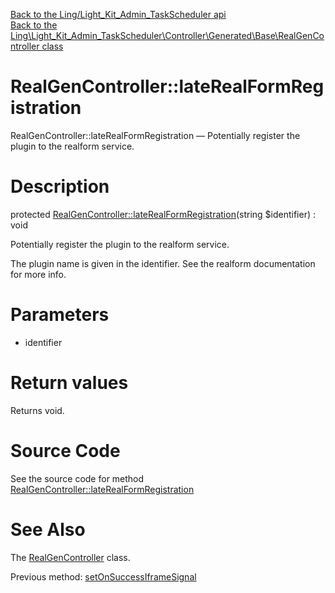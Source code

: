 [Back to the Ling/Light_Kit_Admin_TaskScheduler api](https://github.com/lingtalfi/Light_Kit_Admin_TaskScheduler/blob/master/doc/api/Ling/Light_Kit_Admin_TaskScheduler.md)<br>
[Back to the Ling\Light_Kit_Admin_TaskScheduler\Controller\Generated\Base\RealGenController class](https://github.com/lingtalfi/Light_Kit_Admin_TaskScheduler/blob/master/doc/api/Ling/Light_Kit_Admin_TaskScheduler/Controller/Generated/Base/RealGenController.md)


RealGenController::lateRealFormRegistration
================



RealGenController::lateRealFormRegistration — Potentially register the plugin to the realform service.




Description
================


protected [RealGenController::lateRealFormRegistration](https://github.com/lingtalfi/Light_Kit_Admin_TaskScheduler/blob/master/doc/api/Ling/Light_Kit_Admin_TaskScheduler/Controller/Generated/Base/RealGenController/lateRealFormRegistration.md)(string $identifier) : void




Potentially register the plugin to the realform service.

The plugin name is given in the identifier.
See the realform documentation for more info.




Parameters
================


- identifier

    


Return values
================

Returns void.








Source Code
===========
See the source code for method [RealGenController::lateRealFormRegistration](https://github.com/lingtalfi/Light_Kit_Admin_TaskScheduler/blob/master/Controller/Generated/Base/RealGenController.php#L108-L111)


See Also
================

The [RealGenController](https://github.com/lingtalfi/Light_Kit_Admin_TaskScheduler/blob/master/doc/api/Ling/Light_Kit_Admin_TaskScheduler/Controller/Generated/Base/RealGenController.md) class.

Previous method: [setOnSuccessIframeSignal](https://github.com/lingtalfi/Light_Kit_Admin_TaskScheduler/blob/master/doc/api/Ling/Light_Kit_Admin_TaskScheduler/Controller/Generated/Base/RealGenController/setOnSuccessIframeSignal.md)<br>

